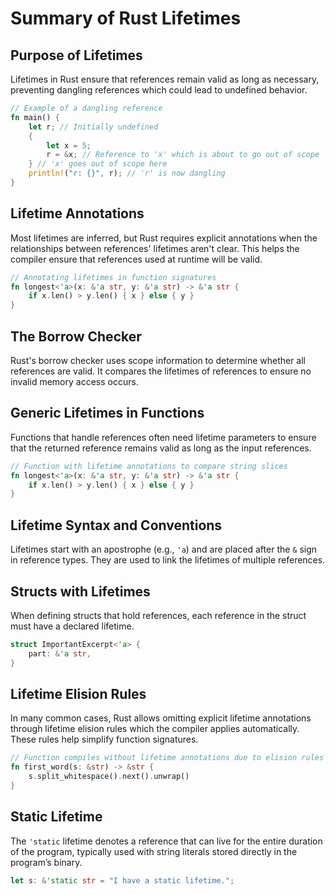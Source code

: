 
# Summary of Rust Lifetimes

## Purpose of Lifetimes
Lifetimes in Rust ensure that references remain valid as long as necessary, preventing dangling references which could lead to undefined behavior.

```rust
// Example of a dangling reference
fn main() {
    let r; // Initially undefined
    {
        let x = 5;
        r = &x; // Reference to 'x' which is about to go out of scope
    } // 'x' goes out of scope here
    println!("r: {}", r); // 'r' is now dangling
}
```

## Lifetime Annotations
Most lifetimes are inferred, but Rust requires explicit annotations when the relationships between references' lifetimes aren't clear. This helps the compiler ensure that references used at runtime will be valid.

```rust
// Annotating lifetimes in function signatures
fn longest<'a>(x: &'a str, y: &'a str) -> &'a str {
    if x.len() > y.len() { x } else { y }
}
```

## The Borrow Checker
Rust's borrow checker uses scope information to determine whether all references are valid. It compares the lifetimes of references to ensure no invalid memory access occurs.

## Generic Lifetimes in Functions
Functions that handle references often need lifetime parameters to ensure that the returned reference remains valid as long as the input references.

```rust
// Function with lifetime annotations to compare string slices
fn longest<'a>(x: &'a str, y: &'a str) -> &'a str {
    if x.len() > y.len() { x } else { y }
}
```

## Lifetime Syntax and Conventions
Lifetimes start with an apostrophe (e.g., `'a`) and are placed after the `&` sign in reference types. They are used to link the lifetimes of multiple references.

## Structs with Lifetimes
When defining structs that hold references, each reference in the struct must have a declared lifetime.

```rust
struct ImportantExcerpt<'a> {
    part: &'a str,
}
```

## Lifetime Elision Rules
In many common cases, Rust allows omitting explicit lifetime annotations through lifetime elision rules which the compiler applies automatically. These rules help simplify function signatures.

```rust
// Function compiles without lifetime annotations due to elision rules
fn first_word(s: &str) -> &str {
    s.split_whitespace().next().unwrap()
}
```

## Static Lifetime
The `'static` lifetime denotes a reference that can live for the entire duration of the program, typically used with string literals stored directly in the program’s binary.

```rust
let s: &'static str = "I have a static lifetime.";
```
